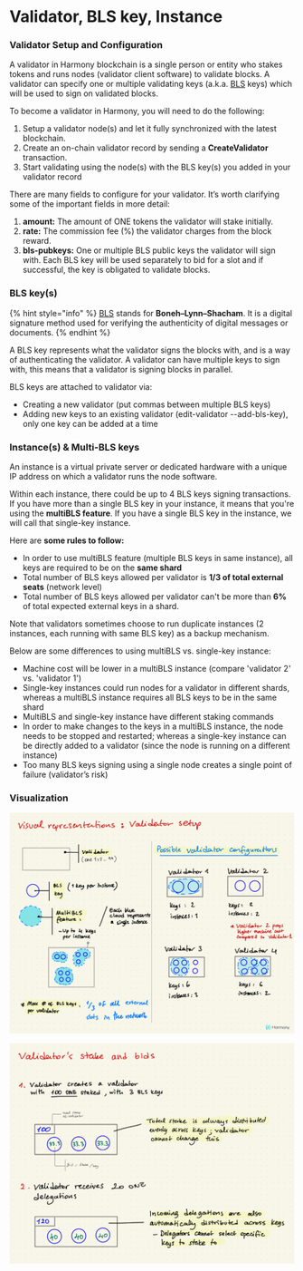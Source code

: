 # Validator, BLS key, Instance

### Validator Setup and Configuration

A validator in Harmony blockchain is a single person or entity who stakes tokens and runs nodes (validator client software) to validate blocks. A validator can specify one or multiple validating keys (a.k.a. [BLS](https://en.wikipedia.org/wiki/Boneh%E2%80%93Lynn%E2%80%93Shacham) keys) which will be used to sign on validated blocks.

To become a validator in Harmony, you will need to do the following:

1. Setup a validator node(s) and let it fully synchronized with the latest blockchain.&#x20;
2. Create an on-chain validator record by sending a **CreateValidator** transaction.&#x20;
3. Start validating using the node(s) with the BLS key(s) you added in your validator record

There are many fields to configure for your validator. It’s worth clarifying some of the important fields in more detail:

1. **amount:** The amount of ONE tokens the validator will stake initially.
2. **rate:** The commission fee (%) the validator charges from the block reward.&#x20;
3. **bls-pubkeys:** One or multiple BLS public keys the validator will sign with. Each BLS key will be used separately to bid for a slot and if successful, the key is obligated to validate blocks.&#x20;

### BLS key(s)

{% hint style="info" %}
[BLS](https://en.wikipedia.org/wiki/Boneh%E2%80%93Lynn%E2%80%93Shacham) stands for **Boneh–Lynn–Shacham**. It is a digital signature method used for verifying the authenticity of digital messages or documents.&#x20;
{% endhint %}

A BLS key represents what the validator signs the blocks with, and is a way of authenticating the validator. A validator can have multiple keys to sign with, this means that a validator is signing blocks in parallel.

BLS keys are attached to validator via:

* Creating a new validator (put commas between multiple BLS keys)
* Adding new keys to an existing validator (edit-validator --add-bls-key), only one key can be added at a time

### Instance(s) & Multi-BLS keys

An instance is a virtual private server or dedicated hardware with a unique IP address on which a validator runs the node software.&#x20;

Within each instance, there could be up to 4 BLS keys signing transactions. If you have more than a single BLS key in your instance, it means that you're using the **multiBLS feature**. If you have a single BLS key in the instance, we will call that single-key instance.

Here are **some rules to follow:**

* In order to use multiBLS feature (multiple BLS keys in same instance), all keys are required to be on the **same shard**
* Total number of BLS keys allowed per validator is **1/3 of total external seats** (network level)
* Total number of BLS keys allowed per validator can't be more than **6%** of total expected external keys in a shard.

Note that validators sometimes choose to run duplicate instances (2 instances, each running with same BLS key) as a backup mechanism.

Below are some differences to using multiBLS vs. single-key instance:

* Machine cost will be lower in a multiBLS instance (compare 'validator 2' vs. 'validator 1')
* Single-key instances could run nodes for a validator in different shards, whereas a multiBLS instance requires all BLS keys to be in the same shard
* MultiBLS and single-key instance have different staking commands
* In order to make changes to the keys in a multiBLS instance, the node needs to be stopped and restarted; whereas a single-key instance can be directly added to a validator (since the node is running on a different instance)
* Too many BLS keys signing using a single node creates a single point of failure (validator’s risk)

### Visualization

![](<../../../../.gitbook/assets/image (15) (2) (2) (2) (2) (2) (2) (2) (1) (1) (1) (1) (1) (1).png>)

![](<../../../../.gitbook/assets/image (28).png>)
